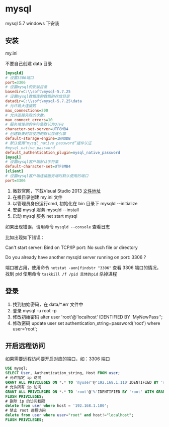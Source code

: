 #  mysql 

mysql 5.7 windows 下安装

## 安装

my.ini

不要自己创建 data 目录

```ini
[mysqld]
# 设置3306端口
port=3306
# 设置mysql的安装目录
basedir=C:\\soft\mysql-5.7.25
# 设置mysql数据库的数据的存放目录
datadir=C:\\soft\mysql-5.7.25\data
# 允许最大连接数
max_connections=200
# 允许连接失败的次数。
max_connect_errors=10
# 服务端使用的字符集默认为UTF8
character-set-server=UTF8MB4
# 创建新表时将使用的默认存储引擎
default-storage-engine=INNODB
# 默认使用“mysql_native_password”插件认证
#mysql_native_password
default_authentication_plugin=mysql_native_password
[mysql]
# 设置mysql客户端默认字符集
default-character-set=UTF8MB4
[client]
# 设置mysql客户端连接服务端时默认使用的端口
port=3306

```

1. 微软官网，下载Visual Studio 2013 [文件地址](https://www.microsoft.com/zh-CN/download/details.aspx?id=40784)
2. 在根目录创建 my.ini 文件
3.  以管理员身份运行cmd, 初始化在 bin 目录下  mysqld --initialize
4. 安装 mysql 服务  mysqld --install
5. 启动 mysql 服务  net start mysql



如果出现错误，请用命令 `mysqld --console` 查看日志

比如出现如下错误：

Can't start server: Bind on TCP/IP port: No such file or directory 

Do you already have another mysqld server running on port: 3306 ? 

端口被占用，使用命令 `netstat -aon|findstr "3306"` 查看 3306 端口的情况，找到 pid 使用命令  `taskkill /f /pid 具体的pid` 杀掉进程

## 登录

1. 找到初始密码，在 data/*.err 文件中
2. 登录 mysql -u root -p
3. 修改初始密码 alter user 'root'@'localhost' IDENTIFIED BY  'MyNewPass'';
4.  修改密码 update user set authentication_string=password('root') where user='root';

## 开启远程访问

如果需要远程访问要开启对应的端口，如：3306 端口

```sql
USE mysql;
SELECT User, Authentication_string, Host FROM user;
# 允许指定 ip 访问
GRANT ALL PRIVILEGES ON *.* TO 'myuser'@'192.168.1.110'IDENTIFIED BY 'root' WITH GRANT OPTION;
# 允许所有 ip 访问
GRANT ALL PRIVILEGES ON *.* TO 'root'@'%'IDENTIFIED BY 'root' WITH GRANT OPTION;
FLUSH PRIVILEGES;
# 删除 ip 的访问权限
delete from user where host = '192.168.1.100';
# 禁止 root 远程访问
delete from user where user="root" and host!="localhost";
FLUSH PRIVILEGES;
```

